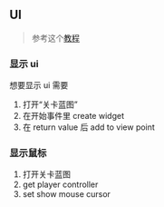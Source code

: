 ## UI

> 参考这个[教程](https://www.bilibili.com/video/BV1gT41137Vp)

### 显示 ui

想要显示 ui 需要

1. 打开“关卡蓝图”
2. 在开始事件里 create widget
3. 在 return value 后 add to view point

### 显示鼠标

1. 打开关卡蓝图
2. get player controller
3. set show mouse cursor
